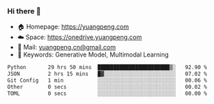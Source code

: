 ### Hi there 👋

- 🏠 Homepage: https://yuangpeng.com
- ☁️ Space: https://onedrive.yuangpeng.com
- 📧 Mail: yuangpeng.cn@gmail.com
- 🌅 Keywords: Generative Model, Multimodal Learning

<!--
**yuangpeng/yuangpeng** is a ✨ _special_ ✨ repository because its `README.md` (this file) appears on your GitHub profile.

Here are some ideas to get you started:

- 🔭 I’m currently working on ...
- 🌱 I’m currently learning ...
- 👯 I’m looking to collaborate on ...
- 🤔 I’m looking for help with ...
- 💬 Ask me about ...
- 📫 How to reach me: ...
- 😄 Pronouns: ...
- ⚡ Fun fact: ...
-->

<!--START_SECTION:waka-->

```txt
Python       29 hrs 50 mins  ███████████████████████▒░   92.90 %
JSON         2 hrs 15 mins   █▓░░░░░░░░░░░░░░░░░░░░░░░   07.02 %
Git Config   1 min           ░░░░░░░░░░░░░░░░░░░░░░░░░   00.06 %
Other        0 secs          ░░░░░░░░░░░░░░░░░░░░░░░░░   00.02 %
TOML         0 secs          ░░░░░░░░░░░░░░░░░░░░░░░░░   00.00 %
```

<!--END_SECTION:waka-->
